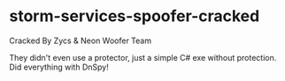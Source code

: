 # storm-services-spoofer-cracked
Cracked By Zycs & Neon Woofer Team

They didn't even use a protector, just a simple C# exe without protection.
Did everything with DnSpy!
